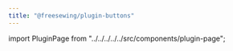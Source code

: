 ```yaml
---
title: "@freesewing/plugin-buttons"
---
```


import PluginPage from "../../../../../src/components/plugin-page";

<PluginPage plugin="buttons" />
